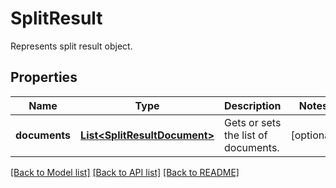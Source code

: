 ﻿
# SplitResult
Represents split result object.

## Properties
Name | Type | Description | Notes
------------ | ------------- | ------------- | -------------
**documents** | [**List&lt;SplitResultDocument&gt;**](SplitResultDocument.md) | Gets or sets the list of documents. | [optional]


[[Back to Model list]](../README.md#documentation-for-models) [[Back to API list]](../README.md#documentation-for-api-endpoints) [[Back to README]](../README.md)


